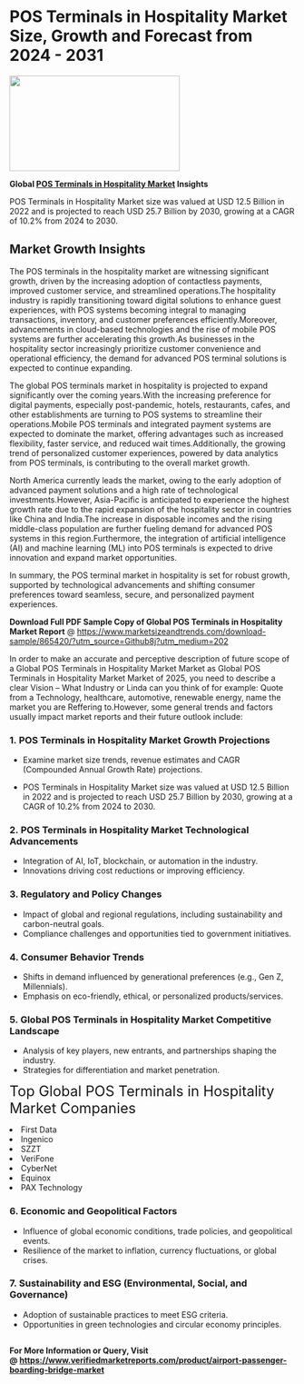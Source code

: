 <H1>POS Terminals in Hospitality Market Size, Growth and Forecast from 2024 - 2031</H1><img class="aligncenter size-medium wp-image-584254" src="https://thirdeyenews.in/wp-content/uploads/2024/09/Global-Market-Research-300x168.jpeg" alt="" width="300" height="168" /><p><strong>Global&nbsp;<a href="https://www.marketsizeandtrends.com/download-sample/865420/?utm_source=Github8j?utm_medium=202">POS Terminals in Hospitality Market</a> Insights</strong></p><p>POS Terminals in Hospitality Market size was valued at USD 12.5 Billion in 2022 and is projected to reach USD 25.7 Billion by 2030, growing at a CAGR of 10.2% from 2024 to 2030.</p><p><h2>Market Growth Insights</h2> <p>The POS terminals in the hospitality market are witnessing significant growth, driven by the increasing adoption of contactless payments, improved customer service, and streamlined operations.The hospitality industry is rapidly transitioning toward digital solutions to enhance guest experiences, with POS systems becoming integral to managing transactions, inventory, and customer preferences efficiently.Moreover, advancements in cloud-based technologies and the rise of mobile POS systems are further accelerating this growth.As businesses in the hospitality sector increasingly prioritize customer convenience and operational efficiency, the demand for advanced POS terminal solutions is expected to continue expanding.</p> <p>The global POS terminals market in hospitality is projected to expand significantly over the coming years.With the increasing preference for digital payments, especially post-pandemic, hotels, restaurants, cafes, and other establishments are turning to POS systems to streamline their operations.Mobile POS terminals and integrated payment systems are expected to dominate the market, offering advantages such as increased flexibility, faster service, and reduced wait times.Additionally, the growing trend of personalized customer experiences, powered by data analytics from POS terminals, is contributing to the overall market growth.</p> <p>North America currently leads the market, owing to the early adoption of advanced payment solutions and a high rate of technological investments.However, Asia-Pacific is anticipated to experience the highest growth rate due to the rapid expansion of the hospitality sector in countries like China and India.The increase in disposable incomes and the rising middle-class population are further fueling demand for advanced POS systems in this region.Furthermore, the integration of artificial intelligence (AI) and machine learning (ML) into POS terminals is expected to drive innovation and expand market opportunities.</p> <p>In summary, the POS terminal market in hospitality is set for robust growth, supported by technological advancements and shifting consumer preferences toward seamless, secure, and personalized payment experiences.</p> <p><span class=""><strong>Download Full PDF Sample Copy of Global POS Terminals in Hospitality Market Report</strong> @ <a href="https://www.marketsizeandtrends.com/download-sample/865420/?utm_source=Github8j?utm_medium=202" target="_blank">https://www.marketsizeandtrends.com/download-sample/865420/?utm_source=Github8j?utm_medium=202</a></span></p><p>In order to make an accurate and perceptive description of future scope of a Global&nbsp;POS Terminals in Hospitality Market Market as Global&nbsp;POS Terminals in Hospitality Market Market of 2025, you need to describe a clear Vision &ndash; What Industry or Linda can you think of for example: Quote from a Technology, healthcare, automotive, renewable energy, name the market you are Reffering to.However, some general trends and factors usually impact market reports and their future outlook include:</p><h3>1.&nbsp;<strong>POS Terminals in Hospitality Market Growth Projections</strong></h3><ul><li>Examine market size trends, revenue estimates and CAGR (Compounded Annual Growth Rate) projections.</li><li><p>POS Terminals in Hospitality Market size was valued at USD 12.5 Billion in 2022 and is projected to reach USD 25.7 Billion by 2030, growing at a CAGR of 10.2% from 2024 to 2030.</p></li></ul><h3>2.&nbsp;<strong>POS Terminals in Hospitality Market Technological Advancements</strong></h3><ul><li>Integration of AI, IoT, blockchain, or automation in the industry.</li><li>Innovations driving cost reductions or improving efficiency.</li></ul><h3>3.&nbsp;<strong>Regulatory and Policy Changes</strong></h3><ul><li>Impact of global and regional regulations, including sustainability and carbon-neutral goals.</li><li>Compliance challenges and opportunities tied to government initiatives.</li></ul><h3>4.&nbsp;<strong>Consumer Behavior Trends</strong></h3><ul><li>Shifts in demand influenced by generational preferences (e.g., Gen Z, Millennials).</li><li>Emphasis on eco-friendly, ethical, or personalized products/services.</li></ul><h3>5.&nbsp;<strong>Global POS Terminals in Hospitality Market Competitive Landscape</strong></h3><ul><li>Analysis of key players, new entrants, and partnerships shaping the industry.</li><li>Strategies for differentiation and market penetration.</li></ul><p data-pm-slice="1 1 []"><span style="color: inherit; font-family: inherit; font-size: 25px;">Top Global POS Terminals in Hospitality Market Companies</span></p><div class="" data-test-id=""><p><li>First Data</li><li> Ingenico</li><li> SZZT</li><li> VeriFone</li><li> CyberNet</li><li> Equinox</li><li> PAX Technology</li></p></div><h3>6.&nbsp;<strong>Economic and Geopolitical Factors</strong></h3><ul><li>Influence of global economic conditions, trade policies, and geopolitical events.</li><li>Resilience of the market to inflation, currency fluctuations, or global crises.</li></ul><h3>7.&nbsp;<strong>Sustainability and ESG (Environmental, Social, and Governance)</strong></h3><ul><li>Adoption of sustainable practices to meet ESG criteria.</li><li>Opportunities in green technologies and circular economy principles.</li></ul><h2><strong style="font-size: 14px;">For More Information or Query, Visit @&nbsp;</strong><a style="background-color: #ffffff; font-size: 14px;" href="https://www.marketsizeandtrends.com/report/pos-terminals-in-hospitality-market/" target="_blank">https://www.verifiedmarketreports.com/product/airport-passenger-boarding-bridge-market</a></h2>